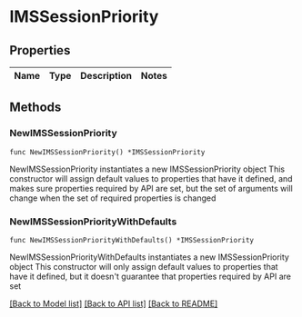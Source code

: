 # IMSSessionPriority

## Properties

Name | Type | Description | Notes
------------ | ------------- | ------------- | -------------

## Methods

### NewIMSSessionPriority

`func NewIMSSessionPriority() *IMSSessionPriority`

NewIMSSessionPriority instantiates a new IMSSessionPriority object
This constructor will assign default values to properties that have it defined,
and makes sure properties required by API are set, but the set of arguments
will change when the set of required properties is changed

### NewIMSSessionPriorityWithDefaults

`func NewIMSSessionPriorityWithDefaults() *IMSSessionPriority`

NewIMSSessionPriorityWithDefaults instantiates a new IMSSessionPriority object
This constructor will only assign default values to properties that have it defined,
but it doesn't guarantee that properties required by API are set


[[Back to Model list]](../README.md#documentation-for-models) [[Back to API list]](../README.md#documentation-for-api-endpoints) [[Back to README]](../README.md)


